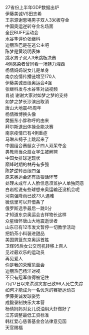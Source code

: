 27省份上半年GDP数据出炉  
伊藤美诚VS田志希  
王宗源谢思埸男子双人3米板夺金  
中国奥运逆转夺金名场面  
全民BUFF运动会  
水谷隼评价张继科  
迪丽热巴是在逃公主吧  
陈梦是黄晓明表妹  
跳水男子双人3米跳板决赛  
4例感染者曾同看一场魅力湘西  
杨倩妈妈说女儿是单身  
南京疫情传播链增至170人  
伊藤美诚晋级奥运会4强  
张继科发与水谷隼对战视频  
肖战 谢谢大家对如梦之梦的支持  
如梦之梦长沙演出取消  
唐山大地震45周年  
杨倩微博换头像  
樊振东小胖称呼的由来  
拜尔斯退出体操全能决赛  
南京疫情已有4例重症  
马琳从椅子上跳起来了  
中国组合赛艇女子四人双桨夺金  
男教师当众扇女学生被解聘  
中国女排球迷现状  
巅峰时期的林丹有多强  
陈梦逆转晋级四强  
原来奥运会还有放狠话环节  
处理未成年人人脸信息须监护人单独同意  
白岩松说有些球想来奥运输还没机会呢  
河南强降雨已致73人遇难  
微信里可以开借条了  
俄罗斯选手最后一跳0分  
才知道东京奥运会吉祥物长这样  
众星缅怀唐山大地震逝世者  
山东已有12市发文暂停一切教学活动  
把奶茶小料装进甜品  
美国男篮东京奥运首胜  
卫辉95后女公交司机转移上百人  
见过最欢乐的运动员  
再见爱人  
你是我的荣耀见面会  
迪丽热巴杨洋对视  
不只有冠军值得被记住  
7月17日以来洪涝灾害已致96人死亡失踪  
如何才能成为一名优秀的赛艇运动员  
伊藤美诚发球姿势  
成毅录制快乐大本营  
杨倩妈妈对女儿说油焖大虾做好了  
江苏调整最低工资标准  
韩红爱心慈善基金会法律意见函  
天官赐福  
